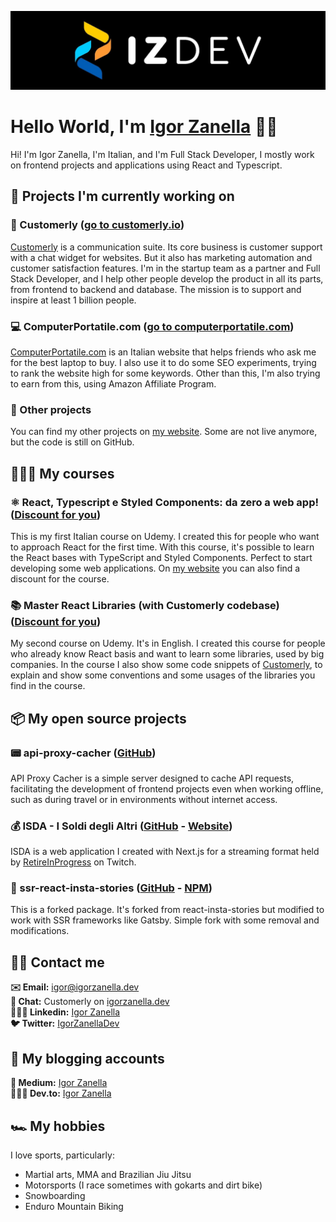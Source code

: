 <p align="center"><a href="https://www.igorzanella.dev"><img src="./assets/izdev-logo.jpeg" alt="Igor Zanella"/></a></p>

# Hello World, I'm [Igor Zanella](https://www.igorzanella.dev) 👋🏻
Hi! I'm Igor Zanella, I'm Italian, and I'm Full Stack Developer, I mostly work on frontend projects and applications using React and Typescript.

## 🚀 Projects I'm currently working on
### 💬 Customerly ([go to customerly.io](https://www.customerly.io))
[Customerly](https://www.customerly.io) is a communication suite. Its core business is customer support with a chat widget for websites.
But it also has marketing automation and customer satisfaction features.
I'm in the startup team as a partner and Full Stack Developer, and I help other people develop the product in all its parts, from frontend to backend and database.
The mission is to support and inspire at least 1 billion people.

### 💻 ComputerPortatile.com ([go to computerportatile.com](https://www.computerportatile.com))
[ComputerPortatile.com](https://www.computerportatile.com) is an Italian website that helps friends who ask me for the best laptop to buy.
I also use it to do some SEO experiments, trying to rank the website high for some keywords.
Other than this, I'm also trying to earn from this, using Amazon Affiliate Program.

### 📝 Other projects
You can find my other projects on [my website](https://www.igorzanella.dev/projects). Some are not live anymore, but the code is still on GitHub.

## 👨🏻‍🏫 My courses
### ⚛️ React, Typescript e Styled Components: da zero a web app! ([Discount for you](https://go.igorzanella.dev/courses/react-ts-sc-github))
This is my first Italian course on Udemy. I created this for people who want to approach React for the first time.
With this course, it's possible to learn the React bases with TypeScript and Styled Components.
Perfect to start developing some web applications. On [my website](https://igorzanella.dev/courses) you can also find a discount for the course.

### 📚 Master React Libraries (with Customerly codebase) ([Discount for you](https://go.igorzanella.dev/courses/mrl-github))
My second course on Udemy. It's in English. I created this course for people who already know React basis and want to learn some libraries, used by big companies.
In the course I also show some code snippets of [Customerly](https://www.customerly.io), to explain and show some conventions and some usages of the libraries you find in the course.

## 📦 My open source projects
### 📟 api-proxy-cacher ([GitHub](https://github.com/IgorZanellaDev/api-proxy-cacher))
API Proxy Cacher is a simple server designed to cache API requests, facilitating the development of frontend projects even when working offline, such as during travel or in environments without internet access.

### 💰 ISDA - I Soldi degli Altri ([GitHub](https://github.com/NandayDev/isda) - [Website](https://isda.vercel.app))
ISDA is a web application I created with Next.js for a streaming format held by [RetireInProgress](https://www.twitch.tv/retireinprogress) on Twitch.

### 📸 ssr-react-insta-stories ([GitHub](https://github.com/IgorZanellaDev/ssr-react-insta-stories) - [NPM](https://www.npmjs.com/package/ssr-react-insta-stories))
This is a forked package. It's forked from react-insta-stories but modified to work with SSR frameworks like Gatsby. Simple fork with some removal and modifications.

## 🤙🏻 Contact me
**✉️ Email:** [igor@igorzanella.dev](mailto:igor@igorzanella.dev)\
**💬 Chat:** Customerly on [igorzanella.dev](https://www.igorzanella.dev)\
**👨🏻‍💻 Linkedin:** [Igor Zanella](https://it.linkedin.com/in/igor-zanella)\
**🐦 Twitter:** [IgorZanellaDev](https://twitter.com/IgorZanellaDev)

## 📝 My blogging accounts
**📖 Medium:** [Igor Zanella](https://it.linkedin.com/in/igor-zanella)\
**👨🏻‍💻 Dev.to:** [Igor Zanella](https://dev.to/igorzanelladev)

## 🏎️ My hobbies
I love sports, particularly:
- Martial arts, MMA and Brazilian Jiu Jitsu
- Motorsports (I race sometimes with gokarts and dirt bike)
- Snowboarding
- Enduro Mountain Biking
